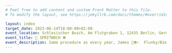```yaml
---
# Feel free to add content and custom Front Matter to this file.
# To modify the layout, see https://jekyllrb.com/docs/themes/#overriding-theme-defaults

layout: index
target_date: 2023-06-14T18:00:00+02:00
event_location: Schlesischer Busch, Am Flutgraben 1, 12435 Berlin, Germany
event_title: 🍻 SPRITWOCH ⚽️
event_description: Same procedure as every year, James 🍻⚽️🎶  Flunky/Bierball, Music & maybe Karaoke after 🎤Donate to the beer tap here 🍻
---
```

